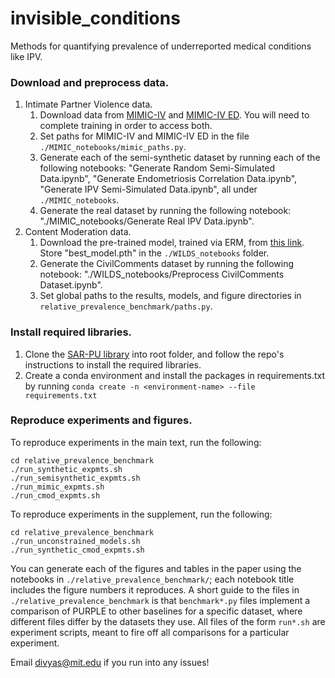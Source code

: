 # invisible_conditions
Methods for quantifying prevalence of underreported medical conditions like IPV. 

### Download and preprocess data.
1. Intimate Partner Violence data. 
    1. Download data from [MIMIC-IV](https://physionet.org/content/mimiciv/0.4/) and [MIMIC-IV ED](https://physionet.org/content/mimic-iv-ed/1.0/). You will need to complete training in order to access both.
     2. Set paths for MIMIC-IV and MIMIC-IV ED in the file ```./MIMIC_notebooks/mimic_paths.py```.
     3. Generate  each of the semi-synthetic dataset by running each of the following notebooks: "Generate Random Semi-Simulated Data.ipynb", "Generate Endometriosis Correlation Data.ipynb", "Generate IPV Semi-Simulated Data.ipynb", all under ```./MIMIC_notebooks```.
     4. Generate the real dataset by running the following notebook: "./MIMIC_notebooks/Generate Real IPV Data.ipynb".
2. Content Moderation data.
     1. Download the pre-trained model, trained via ERM, from [this link](https://worksheets.codalab.org/rest/bundles/0xb820ddc4bdc44c0d9e298c0eb51335a3/contents/blob/best_model.pth). Store "best_model.pth" in the ```./WILDS_notebooks``` folder.
    2. Generate the CivilComments dataset by running the following notebook: "./WILDS_notebooks/Preprocess CivilComments Dataset.ipynb".
   3. Set global paths to the results, models, and figure directories in ```relative_prevalence_benchmark/paths.py```.

### Install required libraries.

 1. Clone the [SAR-PU library](https://github.com/ML-KULeuven/SAR-PU) into root folder, and follow the repo's instructions to install the required libraries.
 2. Create a conda environment and install the packages in requirements.txt by running 
 ``` conda create -n <environment-name> --file requirements.txt ```

### Reproduce experiments and figures.

 To reproduce experiments in the main text, run the following: 
 ```
 cd relative_prevalence_benchmark
 ./run_synthetic_expmts.sh
 ./run_semisynthetic_expmts.sh
 ./run_mimic_expmts.sh
 ./run_cmod_expmts.sh
 ```
 To reproduce experiments in the supplement, run the following:
 ```
 cd relative_prevalence_benchmark
 ./run_unconstrained_models.sh
 ./run_synthetic_cmod_expmts.sh
 ```
 You can generate each of the figures and tables in the paper using the notebooks in ```./relative_prevalence_benchmark/```; each notebook title includes the figure numbers it reproduces. A short guide to the files in ```./relative_prevalence_benchmark``` is that  ```benchmark*.py``` files implement a comparison of PURPLE to other baselines for a specific dataset, where different files differ by the datasets they use. All files of the form ```run*.sh``` are experiment scripts, meant to fire off all comparisons for a particular  experiment. 
  
Email divyas@mit.edu if you run into any issues!
